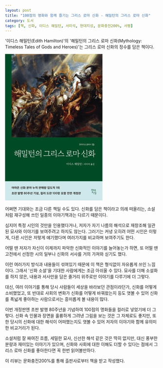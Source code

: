 ```yaml
---
layout: post
title: "100점의 명화와 함께 즐기는 그리스 로마 신화 - 해밀턴의 그리스 로마 신화"
category: 도서
tags: [책, 신화, 이디스 해밀턴, 서미석, 현대지성, 문화충전200%, 서평]
---
```


'이디스 해밀턴(Edith Hamilton)'의
'해밀턴의 그리스 로마 신화(Mythology: Timeless Tales of Gods and Heroes)'는
그리스 로마 신화의 정수를 담은 책이다.

![표지](/images/mythology-timeless-tales-of-gods-and-heroes-book-h480.jpg)

어쩌면 기대와는 조금 다른 책일 수도 있다.
신화를 담은 책이라고 의례 떠올리는,
소설처럼 재구성해 쓰인 일종의 이야기책과는 다르기 때문이다.

심지어 특정 시인의 것만을 인용했다거나,
저자가 자기 나름의 해석으로 재창조해
일관된 묘사와 이야기를 보여주려고 하지도 않는다.
그러기는 커녕 오히려 어떤 시인은 이렇게, 다른 시인은 저렇게 얘기했다며
여러가지를 비교하며 보여주기도 한다.

어떨 땐 저자가 자신이 이제까지 파악한 신화적인 이야기를 늘어놓는가 하면,
또 어떨 땐 고전에서 선정한 시의 일부나 신화의 서사를 거의 가져와 싣기도 했다.

이런 여러가지 방식과 내용들이 섞여있기 때문에 이 책은 형식없이 자유롭게 쓰인 느낌이다.
그래서 '신화 소설'을 기대한 사람에게는 조금 아쉬울 수 있다.
묘사를 더해 소설화를 하지 않은, 내용과 서사만을 담은 줄거리 위주로만 이야기를 다루기에 더 그렇다.

대신, 여러 이야기를 통해 당시 사람들이 세상을 바라보던 관점이라던가,
신화를 어떻게 소비했었고,
또 반대로 사회의 변화가 신화를 어떻게 바꿔왔는지 등도 엿볼 수 있어
신화를 폭넓게 좋아하는 사람으로서는 흥미롭게 볼 내용이 많다.

이번 개정판엔 초판 발행 80주년을 기념하여 100점의 명화들을 컬러로 넣었기에 더 그렇다.
신화 속 인물과 장면을 훌륭하게 그려낸 그림을 보는 것은 그 자체로도 좋지만,
또한 당시의 신화에 대한 해석이 어떠했는지도 엿볼 수 있어
저자의 이야기와 함께 유의미한 비교거리가 된다.

소설처럼 잘 짜여진 흐름, 세밀한 묘사, 신선한 해석 같은 것은 딱히 없지만,
대신 풍부한 분량과 재미있는 이야기가 있으며,
신화와 사회에 대한 이해도 더할 수 있다는 점에서
그리스 로마 신화를 좋아한다면 꼭 한번 읽어볼만하다.



<div class="im im-info">
이 리뷰는 문화충전200%를 통해 출판사로부터 책을 받고 작성했다.
</div>
